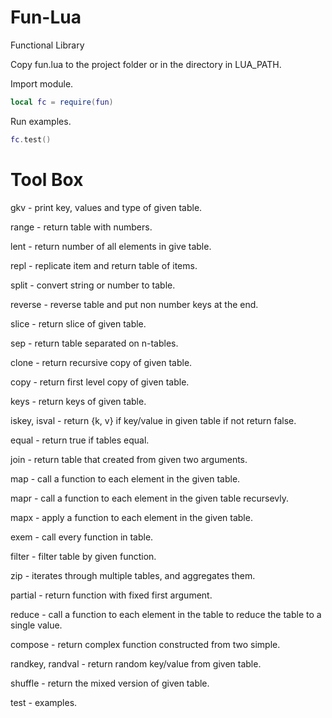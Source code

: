 # Fun-Lua

Functional Library

Copy fun.lua to the project folder or in the directory in LUA_PATH.

Import module.
``` lua
local fc = require(fun)
```
Run examples.
``` lua
fc.test()
```

# Tool Box

gkv - print key, values and type of given table.

range - return table with numbers.

lent - return number of all elements in give table.

repl - replicate item and return table of items.

split - convert string or number to table.

reverse - reverse table and put non number keys at the end.

slice - return slice of given table.

sep - return table separated on n-tables.

clone - return recursive copy of given table.

copy - return first level copy of given table.

keys - return keys of given table.

iskey, isval - return {k, v} if key/value in given table if not return false.

equal - return true if tables equal.

join - return table that created from given two arguments.

map - call a function to each element in the given table.

mapr - call a function to each element in the given table recursevly.

mapx - apply a function to each element in the given table.

exem - call every function in table.

filter - filter table by given function.

zip -  iterates through multiple tables, and aggregates them.

partial - return function with fixed first argument.

reduce - call a function to each element in the table to reduce the table to a single value.

compose - return complex function constructed from two simple.

randkey, randval - return random key/value from given table.

shuffle - return the mixed version of given table.

test - examples.
